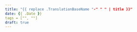 ```yaml
---
title: "{{ replace .TranslationBaseName "-" " " | title }}"
date: {{ .Date }}
tags = ["", ""]
draft: true
---
```

